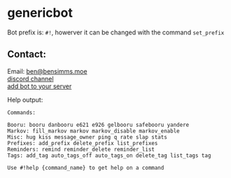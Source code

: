 # genericbot

Bot prefix is: `#!`, howerver it can be changed with the command `set_prefix`

## Contact:
Email: [ben@bensimms.moe](ben@bensimms.moe)  
[discord channel](https://discord.gg/aV6zGnn)  
[add bot to your
server](https://discordapp.com/oauth2/authorize?client_id=226409882960658432&scope=bot&permissions=0)

Help output:

```
Commands:

Booru: booru danbooru e621 e926 gelbooru safebooru yandere 
Markov: fill_markov markov markov_disable markov_enable 
Misc: hug kiss message_owner ping q rate slap stats 
Prefixes: add_prefix delete_prefix list_prefixes 
Reminders: remind reminder_delete reminder_list 
Tags: add_tag auto_tags_off auto_tags_on delete_tag list_tags tag

Use #!help {command_name} to get help on a command
```
